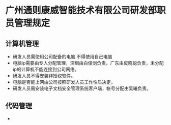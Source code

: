 
# 广州通则康威智能技术有限公司研发部职员管理规定

## 计算机管理

- 研发人员需使用公司配备的电脑 不得使用自己电脑
- 电脑ip需要由专人分配管理，深圳由白俊剑负责，广东由皮晓聪负责，未分配ip的计算机不能连接到公司网络。
- 研发人员不得安装非授权软件。
- 电脑是否能上网由公司按照研发人员工作性质决定。
- 研发人员需安装电子文档安全管理系统客户端，帐号分配由吴曦负责。
  
## 代码管理

- 



